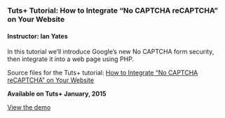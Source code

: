 ### Tuts+ Tutorial: How to Integrate “No CAPTCHA reCAPTCHA” on Your Website
#### Instructor: Ian Yates

In this tutorial we’ll introduce Google’s new No CAPTCHA form security, then integrate it into a web page using PHP.

Source files for the Tuts+ tutorial: [How to Integrate “No CAPTCHA reCAPTCHA” on Your Website](http://webdesign.tutsplus.com/tutorials/how-to-integrate-google-no-captcha-recaptcha-on-your-website--cms-23024)

**Available on Tuts+ January, 2015**

[View the demo](http://source.tutsplus.com/webdesign/tutorials/047_google-recaptcha/)
